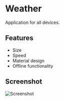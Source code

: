 # Weather
Application for all devices.

## Features
- Size
- Speed
- Material design
- Offline functionality

## Screenshot
![Screenshot](https://pp.userapi.com/c637623/v637623802/56765/urgl0QawA_4.jpg)
